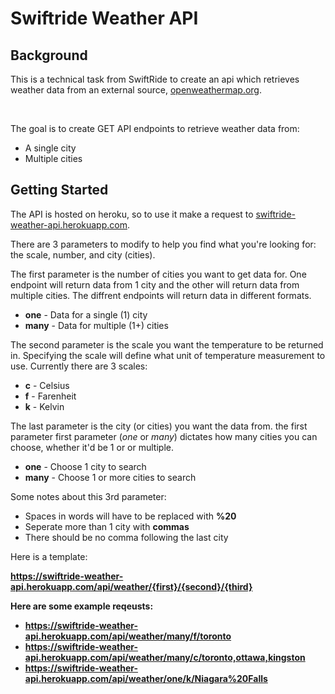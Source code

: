 # Swiftride Weather API

## Background

<p>
This is a technical task from SwiftRide to create an api which retrieves weather data from an external source, <a href='http://api.openweathermap.org/' target="_blank">openweathermap.org</a>.
</p>

</br>

<p>
The goal is to create GET API endpoints to retrieve weather data from:<br>
<ul>
<li>A single city</li>
<li>Multiple cities</li>
</ul>

## Getting Started

<p>
The API is hosted on heroku, so to use it make a request to <a href='swiftride-weather-api.herokuapp.com' target="_blank">swiftride-weather-api.herokuapp.com</a>.
</p>

<p>
There are 3 parameters to modify to help you find what you're looking for: the scale, number, and city (cities). 
</p>

<p>The first parameter is the number of cities you want to get data for. One endpoint will return data from 1 city and the other will return data from multiple cities. The diffrent endpoints will return data in different formats.
</p>
<ul>
<li><strong>one</strong> - Data for a single (1) city</li>
<li><strong>many</strong> - Data for multiple (1+) cities</li>
</ul>

<p>
The second parameter is the scale you want the temperature to be returned in. Specifying the scale will define what unit of temperature measurement to use. Currently there are 3 scales: 
</p>
<ul>
<li><strong>c</strong> - Celsius</li>
<li><strong>f</strong> - Farenheit</li>
<li><strong>k</strong> - Kelvin</li>
</ul>

<p>
The last parameter is the city (or cities) you want the data from. the first parameter first parameter (<i>one</i> or <i>many</i>) dictates how many cities you can choose, whether it'd be 1 or or multiple.
</p>
<ul>
<li><strong>one</strong> - Choose 1 city to search</li>
<li><strong>many</strong> - Choose 1 or more cities to search</li>
</ul>
<p>
Some notes about this 3rd parameter:
</p>
<ul>
<li>Spaces in words will have to be replaced with <strong>%20</strong></li>
<li>Seperate more than 1 city with <strong>commas</strong></li>
<li>There should be no comma following the last city</li>
</ul>

<p>Here is a template:</p>
<p><strong><a href="#" target="_blank">https://swiftride-weather-api.herokuapp.com/api/weather/{first}/{second}/{third}</a><strong></p>

<p>
Here are some example reqeusts:
</p>
<ul>
<li><a href="https://swiftride-weather-api.herokuapp.com/api/weather/many/f/toronto" target="_blank">https://swiftride-weather-api.herokuapp.com/api/weather/many/f/toronto</a></li>
<li><a href="https://swiftride-weather-api.herokuapp.com/api/weather/many/c/toronto,ottawa,kingston" target="_blank">https://swiftride-weather-api.herokuapp.com/api/weather/many/c/toronto,ottawa,kingston</a></li>
<li><a href="https://swiftride-weather-api.herokuapp.com/api/weather/one/k/Niagara%20Falls" target="_blank">https://swiftride-weather-api.herokuapp.com/api/weather/one/k/Niagara%20Falls</a></li>
</ul>
